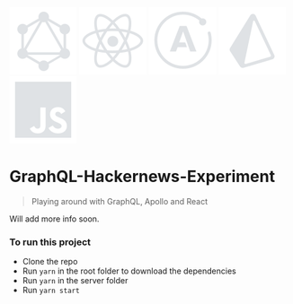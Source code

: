 ![graphql icon](https://github.com/boudewijndanser/GraphQL-Hackernews-Experiment/blob/master/public/dev-icons/graphql.svg)
![react icon](https://github.com/boudewijndanser/GraphQL-Hackernews-Experiment/blob/master/public/dev-icons/react.svg)
![apollo icon](https://github.com/boudewijndanser/GraphQL-Hackernews-Experiment/blob/master/public/dev-icons/apollo.svg)
![prisma icon](https://github.com/boudewijndanser/GraphQL-Hackernews-Experiment/blob/master/public/dev-icons/prisma.svg)
![js icon](https://github.com/boudewijndanser/GraphQL-Hackernews-Experiment/blob/master/public/dev-icons/js.svg)
# GraphQL-Hackernews-Experiment
> Playing around with GraphQL, Apollo and React

Will add more info soon.

### To run this project

* Clone the repo
* Run `yarn` in the root folder to download the dependencies
* Run `yarn` in the server folder
* Run `yarn start` 
